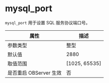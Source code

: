 mysql_port
===============================

`mysql_port` 用于设置 SQL 服务协议端口号。

|      **属性**      |     **描述**      |
|------------------|-----------------|
| 参数类型             | 整型              |
| 默认值              | 2880            |
| 取值范围             | \[1025, 65535\] |
| 是否重启 OBServer 生效 | 否               |
